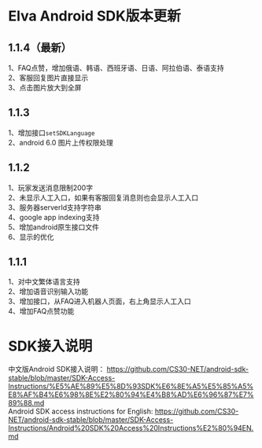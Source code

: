 # Elva Android SDK版本更新
## 1.1.4（最新）
1、FAQ点赞，增加俄语、韩语、西班牙语、日语、阿拉伯语、泰语支持<br />
2、客服回复图片直接显示<br />
3、点击图片放大到全屏
## 1.1.3
  1、增加接口`setSDKLanguage`<br />
  2、android 6.0 图片上传权限处理
## 1.1.2
  1、玩家发送消息限制200字<br />
  2、未显示人工入口，如果有客服回复消息则也会显示人工入口<br />
  3、服务器serverId支持字符串<br />
  4、google app indexing支持<br />
  5、增加android原生接口文件<br />
  6、显示的优化
## 1.1.1
  1、对中文繁体语言支持<br />
  2、增加语音识别输入功能<br />
  3、增加接口，从FAQ进入机器人页面，右上角显示人工入口<br />
  4、增加FAQ点赞功能
# SDK接入说明

中文版Android SDK接入说明： https://github.com/CS30-NET/android-sdk-stable/blob/master/SDK-Access-Instructions/%E5%AE%89%E5%8D%93SDK%E6%8E%A5%E5%85%A5%E8%AF%B4%E6%98%8E%E2%80%94%E4%B8%AD%E6%96%87%E7%89%88.md <br />
Android SDK access instructions for English: https://github.com/CS30-NET/android-sdk-stable/blob/master/SDK-Access-Instructions/Android%20SDK%20Access%20Instructions%E2%80%94EN.md
